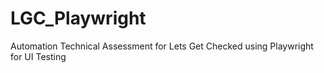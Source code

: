 # LGC_Playwright
Automation Technical Assessment for Lets Get Checked using Playwright for UI Testing
